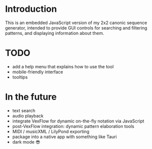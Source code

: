 # Introduction
This is an embedded JavaScript version of my 2x2 canonic sequence generator, intended to provide GUI controls for searching and filtering patterns, and displaying information about them.
# TODO
- add a help menu that explains how to use the tool
- mobile-friendly interface
- tooltips
# In the future
- text search
- audio playback
- integrate VexFlow for dynamic on-the-fly notation via JavaScript
- post-VexFlow integration: dynamic pattern elaboration tools
- MIDI / musicXML / LilyPond exporting
- package into a native app with something like Tauri
- dark mode 😎